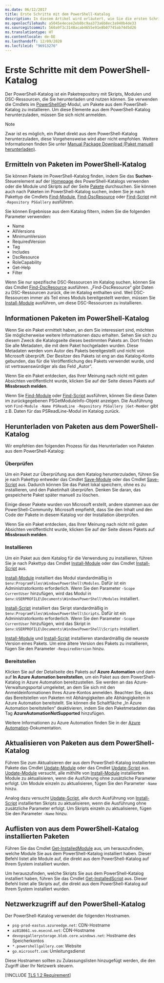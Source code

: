 ```yaml
---
ms.date: 06/12/2017
title: Erste Schritte mit dem PowerShell-Katalog
description: In diesem Artikel wird erläutert, wie Sie die ersten Schritte mit dem PowerShell-Katalog und den PowerShellGet-Cmdlets ausführen.
ms.openlocfilehash: a5045e4ecee2eb8bc9aa373a6b8ec3a940b4de33
ms.sourcegitcommit: 560a9f3c3148acab4655e91e8b07745ab74d5d26
ms.translationtype: HT
ms.contentlocale: de-DE
ms.lasthandoff: 12/09/2020
ms.locfileid: "96913276"
---
```

# <a name="getting-started-with-the-powershell-gallery"></a>Erste Schritte mit dem PowerShell-Katalog

Der PowerShell-Katalog ist ein Paketrepository mit Skripts, Modulen und DSC-Ressourcen, die Sie herunterladen und nutzen können. Sie verwenden die Cmdlets im [PowerShellGet](/powershell/module/powershellget)-Modul, um Pakete aus dem PowerShell-Katalog zu installieren. Um diese Elemente aus dem PowerShell-Katalog herunterzuladen, müssen Sie sich nicht anmelden.

> [!NOTE]
> Zwar ist es möglich, ein Paket direkt aus dem PowerShell-Katalog herunterzuladen, diese Vorgehensweise wird aber nicht empfohlen. Weitere Informationen finden Sie unter [Manual Package Download (Paket manuell herunterladen)](how-to/working-with-packages/manual-download.md).

## <a name="discovering-packages-from-the-powershell-gallery"></a>Ermitteln von Paketen im PowerShell-Katalog

Sie können Pakete im PowerShell-Katalog finden, indem Sie das **Suchen**-Steuerelement auf der [Homepage](https://www.powershellgallery.com) des PowerShell-Katalogs verwenden oder die Module und Skripts auf der Seite [Pakete](https://www.powershellgallery.com/packages) durchsuchen. Sie können auch nach Paketen im PowerShell-Katalog suchen, indem Sie je nach Pakettyp die Cmdlets [Find-Module][], [Find-DscResource] oder [Find-Script][] mit `-Repository PSGallery` ausführen.

Sie können Ergebnisse aus dem Katalog filtern, indem Sie die folgenden Parameter verwenden:

- Name
- AllVersions
- MinimumVersion
- RequiredVersion
- Tag
- Includes
- DscResource
- RoleCapability
- Get-Help
- Filter

Wenn Sie nur spezifische DSC-Ressourcen im Katalog suchen, können Sie das Cmdlet [Find-DscResource][] ausführen. „Find-DscResource“ gibt Daten zu DSC-Ressourcen zurück, die im Katalog enthalten sind. Weil DSC-Ressourcen immer als Teil eines Moduls bereitgestellt werden, müssen Sie [Install-Module][] ausführen, um diese DSC-Ressourcen zu installieren.

## <a name="learning-about-packages-in-the-powershell-gallery"></a>Informationen Paketen im PowerShell-Katalog

Wenn Sie ein Paket ermittelt haben, an dem Sie interessiert sind, möchten Sie möglicherweise weitere Informationen dazu erhalten. Sehen Sie sich zu diesem Zweck die Katalogseite dieses bestimmten Pakets an. Dort finden Sie alle Metadaten, die mit dem Paket hochgeladen wurden. Diese Metadaten werden vom Autor des Pakets bereitgestellt und nicht von Microsoft überprüft. Der Besitzer des Pakets ist eng an das Katalog-Konto gebunden, das für die Veröffentlichung des Pakets verwendet wurde, und ist vertrauenswürdiger als das Feld „Autor“.

Wenn Sie ein Paket entdecken, das Ihrer Meinung nach nicht mit guten Absichten veröffentlicht wurde, klicken Sie auf der Seite dieses Pakets auf **Missbrauch melden**.

Wenn Sie [Find-Module][] oder [Find-Script][] ausführen, können Sie diese Daten im zurückgegebenen PSGetModuleInfo-Objekt anzeigen. Die Ausführung von `Find-Module -Name PSReadLine -Repository PSGallery |Get-Member` gibt z.B. Daten für das PSReadLine-Modul im Katalog zurück.

## <a name="downloading-packages-from-the-powershell-gallery"></a>Herunterladen von Paketen aus dem PowerShell-Katalog

Wir empfehlen den folgenden Prozess für das Herunterladen von Paketen aus dem PowerShell-Katalog:

### <a name="inspect"></a>Überprüfen

Um ein Paket zur Überprüfung aus dem Katalog herunterzuladen, führen Sie je nach Pakettyp entweder das Cmdlet [Save-Module][] oder das Cmdlet [Save-Script][] aus. Dadurch können Sie das Paket lokal speichern, ohne es zu installieren, und den Paketinhalt überprüfen. Denken Sie daran, das gespeicherte Paket später manuell zu löschen.

Einige dieser Pakete wurden von Microsoft erstellt, andere stammen aus der PowerShell-Community. Microsoft empfiehlt, dass Sie den Inhalt und den Code der Pakete in diesem Katalog vor der Installation überprüfen.

Wenn Sie ein Paket entdecken, das Ihrer Meinung nach nicht mit guten Absichten veröffentlicht wurde, klicken Sie auf der Seite dieses Pakets auf **Missbrauch melden**.

### <a name="install"></a>Installieren

Um ein Paket aus dem Katalog für die Verwendung zu installieren, führen Sie je nach Pakettyp das Cmdlet [Install-Module][] oder das Cmdlet [Install-Script][] aus.

[Install-Module][] installiert das Modul standardmäßig in `$env:ProgramFiles\WindowsPowerShell\Modules`.
Dafür ist ein Administratorkonto erforderlich. Wenn Sie den Parameter `-Scope CurrentUser` hinzufügen, wird das Modul in `$env:USERPROFILE\Documents\WindowsPowerShell\Modules` installiert.

[Install-Script][] installiert das Skript standardmäßig in `$env:ProgramFiles\WindowsPowerShell\Scripts`.
Dafür ist ein Administratorkonto erforderlich. Wenn Sie den Parameter `-Scope CurrentUser` hinzufügen, wird das Skript in `$env:USERPROFILE\Documents\WindowsPowerShell\Scripts` installiert.

[Install-Module][] und [Install-Script][] installieren standardmäßig die neueste Version eines Pakets. Um eine ältere Version des Pakets zu installieren, fügen Sie den Parameter `-RequiredVersion` hinzu.

### <a name="deploy"></a>Bereitstellen

Klicken Sie auf der Detailseite des Pakets auf **Azure Automation** und dann auf **In Azure Automation bereitstellen**, um ein Paket aus dem PowerShell-Katalog in Azure Automation bereitzustellen. Sie werden an das Azure-Verwaltungsportal umgeleitet, an dem Sie sich mit den Anmeldeinformationen Ihres Azure-Kontos anmelden. Beachten Sie, dass das Bereitstellen von Paketen mit Abhängigkeiten alle Abhängigkeiten in Azure Automation bereitstellt. Sie können die Schaltfläche „In Azure Automation bereitstellen“ deaktivieren, indem Sie den Paketmetadaten das Tag **AzureAutomationNotSupported** hinzufügen.

Weitere Informationen zu Azure Automation finden Sie in der [Azure Automation](/azure/automation)-Dokumentation.

## <a name="updating-packages-from-the-powershell-gallery"></a>Aktualisieren von Paketen aus dem PowerShell-Katalog

Führen Sie zum Aktualisieren der aus dem PowerShell-Katalog installierten Pakete das Cmdlet [Update-Module][] oder das Cmdlet [Update-Script][] aus. [Update-Module][] versucht, alle mithilfe von [Install-Module][] installierten Module zu aktualisieren, wenn die Ausführung ohne zusätzliche Parameter erfolgt. Um Module einzeln zu aktualisieren, fügen Sie den Parameter `-Name` hinzu.

Analog dazu versucht [Update-Script][], alle durch Ausführung von [Install-Script][] installierten Skripts zu aktualisieren, wenn die Ausführung ohne zusätzliche Parameter erfolgt. Um Skripts einzeln zu aktualisieren, fügen Sie den Parameter `-Name` hinzu.

## <a name="list-packages-that-you-have-installed-from-the-powershell-gallery"></a>Auflisten von aus dem PowerShell-Katalog installierten Paketen

Führen Sie das Cmdlet [Get-InstalledModule][] aus, um herauszufinden, welche Module Sie aus dem PowerShell-Katalog installiert haben. Dieser Befehl listet alle Module auf, die direkt aus dem PowerShell-Katalog auf Ihrem System installiert wurden.

Um herauszufinden, welche Skripts Sie aus dem PowerShell-Katalog installiert haben, führen Sie das Cmdlet [Get-InstalledScript][] aus. Dieser Befehl listet alle Skripts auf, die direkt aus dem PowerShell-Katalog auf Ihrem System installiert wurden.

## <a name="network-access-to-the-powershell-gallery"></a>Netzwerkzugriff auf den PowerShell-Katalog

Der PowerShell-Katalog verwendet die folgenden Hostnamen.

- `psg-prod-eastus.azureedge.net`: CDN-Hostname
- `az818661.vo.msecnd.net`: CDN-Hostname
- `devopsgallerystorage.blob.core.windows.net`: Hostname des Speicherkontos
- `*.powershellgallery.com`: Website
- `go.microsoft.com`: Umleitungsdienst

Diese Hostnamen sollten zu Zulassungslisten hinzugefügt werden, die den Zugriff über Ihr Netzwerk steuern.

[!INCLUDE [TLS 1.2 Requirement](../../includes/tls-gallery.md)]

[Find-DscResource]: /powershell/module/powershellget/Find-DscResource
[Find-Module]: /powershell/module/powershellget/Find-Module
[Find-Script]: /powershell/module/powershellget/Find-Script
[Get-InstalledModule]: /powershell/module/powershellget/Get-InstalledModule
[Get-InstalledScript]: /powershell/module/powershellget/Get-InstalledScript
[Install-Module]: /powershell/module/powershellget/Install-Module
[Install-Script]: /powershell/module/powershellget/Install-Script
[Publish-Module]: /powershell/module/powershellget/Publish-Module
[Publish-Script]: /powershell/module/powershellget/Publish-Script
[Register-PSRepository]: /powershell/module/powershellget/Register-Repository
[Save-Module]: /powershell/module/powershellget/Save-Module
[Save-Script]: /powershell/module/powershellget/Save-Script
[Update-Module]: /powershell/module/powershellget/Update-Module
[Update-Script]: /powershell/module/powershellget/Update-Script
